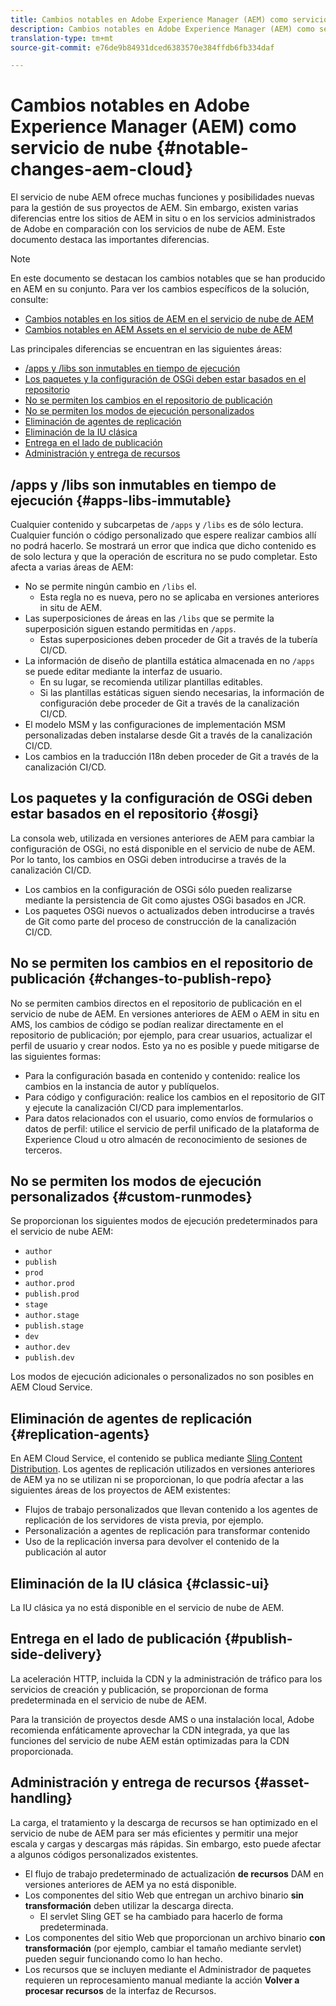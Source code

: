 ```yaml
---
title: Cambios notables en Adobe Experience Manager (AEM) como servicio de nube
description: Cambios notables en Adobe Experience Manager (AEM) como servicio de nube
translation-type: tm+mt
source-git-commit: e76de9b84931dced6383570e384ffdb6fb334daf

---
```



# Cambios notables en Adobe Experience Manager (AEM) como servicio de nube {#notable-changes-aem-cloud}

El servicio de nube AEM ofrece muchas funciones y posibilidades nuevas para la gestión de sus proyectos de AEM. Sin embargo, existen varias diferencias entre los sitios de AEM in situ o en los servicios administrados de Adobe en comparación con los servicios de nube de AEM. Este documento destaca las importantes diferencias.

>[!NOTE]
>En este documento se destacan los cambios notables que se han producido en AEM en su conjunto. Para ver los cambios específicos de la solución, consulte:
>
>* [Cambios notables en los sitios de AEM en el servicio de nube de AEM](/help/sites-cloud/sites-cloud-changes.md)
>* [Cambios notables en AEM Assets en el servicio de nube de AEM](/help/assets/assets-cloud-changes.md)


Las principales diferencias se encuentran en las siguientes áreas:

* [/apps y /libs son inmutables en tiempo de ejecución](#apps-libs-immutable)
* [Los paquetes y la configuración de OSGi deben estar basados en el repositorio](#osgi)
* [No se permiten los cambios en el repositorio de publicación](#changes-to-publish-repo)
* [No se permiten los modos de ejecución personalizados](#custom-runmodes)
* [Eliminación de agentes de replicación](#replication-agents)
* [Eliminación de la IU clásica](#classic-ui)
* [Entrega en el lado de publicación](#publish-side-delivery)
* [Administración y entrega de recursos](#asset-handling)

## /apps y /libs son inmutables en tiempo de ejecución {#apps-libs-immutable}

Cualquier contenido y subcarpetas de `/apps` y `/libs` es de sólo lectura. Cualquier función o código personalizado que espere realizar cambios allí no podrá hacerlo. Se mostrará un error que indica que dicho contenido es de solo lectura y que la operación de escritura no se pudo completar. Esto afecta a varias áreas de AEM:

* No se permite ningún cambio en `/libs` el.
   * Esta regla no es nueva, pero no se aplicaba en versiones anteriores in situ de AEM.
* Las superposiciones de áreas en las `/libs` que se permite la superposición siguen estando permitidas en `/apps`.
   * Estas superposiciones deben proceder de Git a través de la tubería CI/CD.
* La información de diseño de plantilla estática almacenada en no `/apps` se puede editar mediante la interfaz de usuario.
   * En su lugar, se recomienda utilizar plantillas editables.
   * Si las plantillas estáticas siguen siendo necesarias, la información de configuración debe proceder de Git a través de la canalización CI/CD.
* El modelo MSM y las configuraciones de implementación MSM personalizadas deben instalarse desde Git a través de la canalización CI/CD.
* Los cambios en la traducción I18n deben proceder de Git a través de la canalización CI/CD.

## Los paquetes y la configuración de OSGi deben estar basados en el repositorio {#osgi}

La consola web, utilizada en versiones anteriores de AEM para cambiar la configuración de OSGi, no está disponible en el servicio de nube de AEM. Por lo tanto, los cambios en OSGi deben introducirse a través de la canalización CI/CD.

* Los cambios en la configuración de OSGi sólo pueden realizarse mediante la persistencia de Git como ajustes OSGi basados en JCR.
* Los paquetes OSGi nuevos o actualizados deben introducirse a través de Git como parte del proceso de construcción de la canalización CI/CD.

## No se permiten los cambios en el repositorio de publicación {#changes-to-publish-repo}

No se permiten cambios directos en el repositorio de publicación en el servicio de nube de AEM. En versiones anteriores de AEM o AEM in situ en AMS, los cambios de código se podían realizar directamente en el repositorio de publicación; por ejemplo, para crear usuarios, actualizar el perfil de usuario y crear nodos. Esto ya no es posible y puede mitigarse de las siguientes formas:

* Para la configuración basada en contenido y contenido: realice los cambios en la instancia de autor y publíquelos.
* Para código y configuración: realice los cambios en el repositorio de GIT y ejecute la canalización CI/CD para implementarlos.
* Para datos relacionados con el usuario, como envíos de formularios o datos de perfil: utilice el servicio de perfil unificado de la plataforma de Experience Cloud u otro almacén de reconocimiento de sesiones de terceros.

## No se permiten los modos de ejecución personalizados {#custom-runmodes}

Se proporcionan los siguientes modos de ejecución predeterminados para el servicio de nube AEM:

* `author`
* `publish`
* `prod`
* `author.prod`
* `publish.prod`
* `stage`
* `author.stage`
* `publish.stage`
* `dev`
* `author.dev`
* `publish.dev`

Los modos de ejecución adicionales o personalizados no son posibles en AEM Cloud Service.

## Eliminación de agentes de replicación {#replication-agents}

En AEM Cloud Service, el contenido se publica mediante [Sling Content Distribution](https://sling.apache.org/documentation/bundles/content-distribution.html). Los agentes de replicación utilizados en versiones anteriores de AEM ya no se utilizan ni se proporcionan, lo que podría afectar a las siguientes áreas de los proyectos de AEM existentes:

* Flujos de trabajo personalizados que llevan contenido a los agentes de replicación de los servidores de vista previa, por ejemplo.
* Personalización a agentes de replicación para transformar contenido
* Uso de la replicación inversa para devolver el contenido de la publicación al autor

## Eliminación de la IU clásica {#classic-ui}

La IU clásica ya no está disponible en el servicio de nube de AEM.

## Entrega en el lado de publicación {#publish-side-delivery}

La aceleración HTTP, incluida la CDN y la administración de tráfico para los servicios de creación y publicación, se proporcionan de forma predeterminada en el servicio de nube de AEM.

Para la transición de proyectos desde AMS o una instalación local, Adobe recomienda enfáticamente aprovechar la CDN integrada, ya que las funciones del servicio de nube AEM están optimizadas para la CDN proporcionada.

## Administración y entrega de recursos {#asset-handling}

La carga, el tratamiento y la descarga de recursos se han optimizado en el servicio de nube de AEM para ser más eficientes y permitir una mejor escala y cargas y descargas más rápidas. Sin embargo, esto puede afectar a algunos códigos personalizados existentes.

* El flujo de trabajo predeterminado de actualización **de recursos** DAM en versiones anteriores de AEM ya no está disponible.
* Los componentes del sitio Web que entregan un archivo binario **sin transformación** deben utilizar la descarga directa.
   * El servlet Sling GET se ha cambiado para hacerlo de forma predeterminada.
* Los componentes del sitio Web que proporcionan un archivo binario **con transformación** (por ejemplo, cambiar el tamaño mediante servlet) pueden seguir funcionando como lo han hecho.
* Los recursos que se incluyen mediante el Administrador de paquetes requieren un reprocesamiento manual mediante la acción **Volver a procesar recursos** de la interfaz de Recursos.
